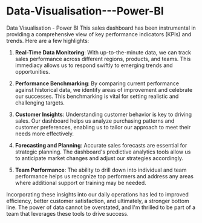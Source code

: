 # Data-Visualisation---Power-BI
Data Visualisation - Power BI
This sales dashboard has been instrumental in providing a comprehensive view of key performance indicators (KPIs) and trends. Here are a few highlights:

1. **Real-Time Data Monitoring**: With up-to-the-minute data, we can track sales performance across different regions, products, and teams. This immediacy allows us to respond swiftly to emerging trends and opportunities.

2. **Performance Benchmarking**: By comparing current performance against historical data, we identify areas of improvement and celebrate our successes. This benchmarking is vital for setting realistic and challenging targets.

3. **Customer Insights**: Understanding customer behavior is key to driving sales. Our dashboard helps us analyze purchasing patterns and customer preferences, enabling us to tailor our approach to meet their needs more effectively.

4. **Forecasting and Planning**: Accurate sales forecasts are essential for strategic planning. The dashboard's predictive analytics tools allow us to anticipate market changes and adjust our strategies accordingly.

5. **Team Performance**: The ability to drill down into individual and team performance helps us recognize top performers and address any areas where additional support or training may be needed.

Incorporating these insights into our daily operations has led to improved efficiency, better customer satisfaction, and ultimately, a stronger bottom line. The power of data cannot be overstated, and I'm thrilled to be part of a team that leverages these tools to drive success.

